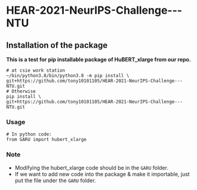 # HEAR-2021-NeurIPS-Challenge---NTU

## Installation of the package

**This is a test for pip installable package of HuBERT_xlarge from our repo.**

```shell
# at csie work station
~/bin/python3.8/bin/python3.8 -m pip install \
git+https://github.com/tony10101105/HEAR-2021-NeurIPS-Challenge---NTU.git
# Otherwise
pip install \
git+https://github.com/tony10101105/HEAR-2021-NeurIPS-Challenge---NTU.git
```

### Usage

```python3
# In python code:
from GARU import hubert_xlarge
```

### Note

* Modifying the hubert_xlarge code should be in the `GARU` folder.
* If we want to add new code into the package & make it importable, just put the file under the `GARU` folder.